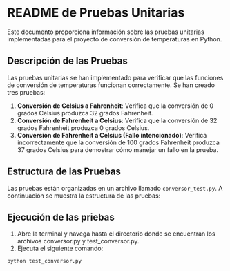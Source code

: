 # README de Pruebas Unitarias

Este documento proporciona información sobre las pruebas unitarias implementadas para el proyecto de conversión de temperaturas en Python.

## Descripción de las Pruebas

Las pruebas unitarias se han implementado para verificar que las funciones de conversión de temperaturas funcionan correctamente. Se han creado tres pruebas:

1. **Conversión de Celsius a Fahrenheit**: Verifica que la conversión de 0 grados Celsius produzca 32 grados Fahrenheit.
2. **Conversión de Fahrenheit a Celsius**: Verifica que la conversión de 32 grados Fahrenheit produzca 0 grados Celsius.
3. **Conversión de Fahrenheit a Celsius (Fallo intencionado)**: Verifica incorrectamente que la conversión de 100 grados Fahrenheit produzca 37 grados Celsius para demostrar cómo manejar un fallo en la prueba.

## Estructura de las Pruebas

Las pruebas están organizadas en un archivo llamado `conversor_test.py`. A continuación se muestra la estructura de las pruebas:

## Ejecución de las priebas

1. Abre la terminal y navega hasta el directorio donde se encuentran los archivos conversor.py y test_conversor.py.
2. Ejecuta el siguiente comando:
```bash
python test_conversor.py
